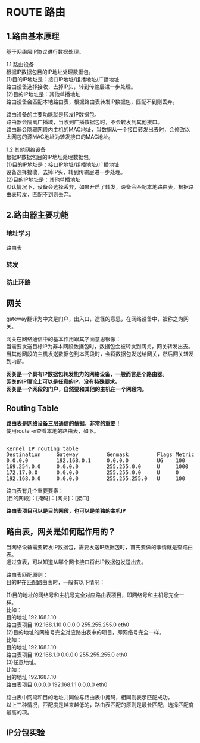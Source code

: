 # ROUTE 路由               
    
## 1.路由基本原理    
基于网络层IP协议进行数据处理。      
    
1.1 路由设备  
根据IP数据包目的IP地址处理数据包。    
(1)目的IP地址是：接口IP地址/组播地址/广播地址    
   路由设备选择接收，去掉IP头，转到传输层进一步处理。    
(2)目的IP地址是：其他单播地址    
   路由设备会匹配本地路由表，根据路由表转发IP数据包，匹配不到则丢弃。   
  
路由设备的主要功能就是转发IP数据包。  
路由器会隔离广播域，当收到广播数据包时，不会转发到其他接口。    
路由器会隐藏网段内主机的MAC地址，当数据从一个接口转发出去时，会修改以太网包的源MAC地址为转发接口的MAC地址。      
    
1.2 其他网络设备  
根据IP数据包目的IP地址处理数据包。    
(1)目的IP地址是：接口IP地址/组播地址/广播地址    
   设备选择接收，去掉IP头，转到传输层进一步处理。    
(2)目的IP地址是：其他单播地址    
   默认情况下，设备会选择丢弃，如果开启了转发，设备会匹配本地路由表，根据路由表转发，匹配不到则丢弃。   
  
  
## 2.路由器主要功能      
    
### 地址学习  
路由表  
  
### 转发  
  
### 防止环路  
      
## 网关      
gateway翻译为中文是门户，出入口，途径的意思，在网络设备中，被称之为网关。          
        
网关在网络通信中的基本作用跟其字面意思很像：          
当需要发送目标IP为非本网段数据包时，数据包会被转发到网关，网关转发出去。          
当其他网段的主机发送数据包到本网段时，会将数据包发送给网关，然后网关转发到内部。          
        
**网关是一个具有IP数据包转发能力的网络设备，一般而言是个路由器。**        
**网关的IP理论上可以是任意的IP，没有特殊要求。**        
**网关是一个网段的门户，自然要和其他的主机在一个网段内。**        
          
  
## Routing Table  
**路由表是网络设备三层通信的依据，非常的重要！**          
使用route -n查看本地的路由表，如下。          
<pre>        
Kernel IP routing table          
Destination     Gateway         Genmask         Flags Metric Ref    Use Iface          
0.0.0.0         192.168.0.1     0.0.0.0         UG    100    0        0 eno1          
169.254.0.0     0.0.0.0         255.255.0.0     U     1000   0        0 eno1          
172.17.0.0      0.0.0.0         255.255.0.0     U     0      0        0 docker0          
192.168.0.0     0.0.0.0         255.255.255.0   U     100    0        0 eno1          
</pre>        
          
路由表有几个重要要素：          
[目的网段]：[掩码]：[网关]：[接口]          
        
**路由表项目可以是目的网段，也可以是单独的主机IP**        
        
## 路由表，网关是如何起作用的？        
当网络设备需要转发IP数据包，需要发送IP数据包时，首先要做的事情就是查路由表。          
通过查表，可以知道从哪个网卡接口将此IP数据包发送出去。          
        
路由表匹配原则：        
目的IP在匹配路由表时，一般有以下情况：        
        
(1)目的地址的网络号和主机号完全对应路由表项目，即网络号和主机号完全一样。        
比如：        
   目的地址    192.168.1.10        
   路由表项目  192.168.1.10  0.0.0.0  255.255.255.0 eth0        
(2)目的地址的网络号完全对应路由表中的项目，即网络号完全一样。        
比如：        
   目的地址    192.168.1.10        
   路由表项目  192.168.1.0   0.0.0.0  255.255.255.0 eth0        
(3)任意地址。        
比如：        
   目的地址    192.168.1.10        
   路由表项目  0.0.0.0  192.168.1.1  0.0.0.0  eth0        
        
路由表中网段和目的地址共同位与路由表中掩码，相同则表示匹配成功。        
以上三种情况，匹配度是越来越低的，路由表匹配的原则是最长匹配，选择匹配度最高的项。        
      
      
## IP分包实验      
